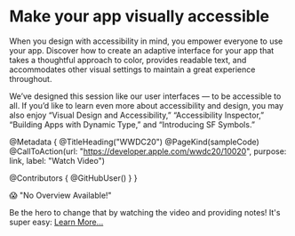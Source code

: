 # Make your app visually accessible

When you design with accessibility in mind, you empower everyone to use your app. Discover how to create an adaptive interface for your app that takes a thoughtful approach to color, provides readable text, and accommodates other visual settings to maintain a great experience throughout.

We’ve designed this session like our user interfaces —&nbsp;to be accessible to all. If you’d like to learn even more about accessibility and design, you may also enjoy “Visual Design and Accessibility,” “Accessibility Inspector,” “Building Apps with Dynamic Type,” and “Introducing SF Symbols.”

@Metadata {
   @TitleHeading("WWDC20")
   @PageKind(sampleCode)
   @CallToAction(url: "https://developer.apple.com/wwdc20/10020", purpose: link, label: "Watch Video")

   @Contributors {
      @GitHubUser(<replace this with your GitHub handle>)
   }
}

😱 "No Overview Available!"

Be the hero to change that by watching the video and providing notes! It's super easy:
 [Learn More…](https://wwdcnotes.github.io/WWDCNotes/documentation/wwdcnotes/contributing)
